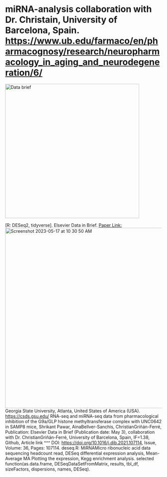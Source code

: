 # miRNA-analysis collaboration with Dr. Christain, University of Barcelona, Spain. https://www.ub.edu/farmaco/en/pharmacognosy/research/neuropharmacology_in_aging_and_neurodegeneration/6/
<img width="431" alt="Data brief" src="https://github.com/spawar2/miRNA-analysis/assets/25118302/516c18c6-2c87-45ec-9d7b-1293085a7bdd">

[R: DESeq2, tidyverse].
Elsevier Data in Brief. [Paper Link:](https://www.sciencedirect.com/science/article/pii/S235234092100398X)
<img width="579" alt="Screenshot 2023-05-17 at 10 30 50 AM" src="https://github.com/spawar2/miRNA-analysis/assets/25118302/acbc7f91-f3da-4286-a4d0-aed62e716285">
Georgia State University, Atlanta, United States of America (USA).
https://csds.gsu.edu/
RNA-seq and miRNA-seq data from pharmacological inhibition of the G9a/GLP histone methyltransferase complex with UNC0642 in SAMP8 mice, Shrikant Pawar, AinaBellver-Sanchis, ChristianGriñán-Ferré, Publication: Elsevier Data in Brief (Publication date: May 3), collaboration with Dr. ChristianGriñán-Ferré, University of Barcelona, Spain, IF=1.38, Github, Article link ^^^ DOI: https://doi.org/10.1016/j.dib.2021.107114, Issue, Volume: 36, Pages: 107114.
deseq.R: MiRNAMicro ribonucleic acid data sequencing headcount read, DESeq differential expression analysis, Mean-Average MA Plotting the expression, Kegg enrichment analysis.
selected function(as.data.frame, DESeqDataSetFromMatrix, results, tbl_df, sizeFactors, dispersions, names, DESeq).
